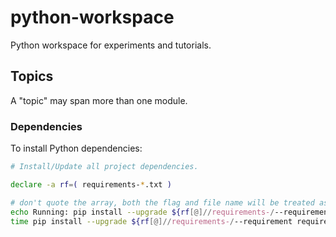 # python-workspace

Python workspace for experiments and tutorials.

## Topics

A "topic" may span more than one module.

### Dependencies

To install Python dependencies:

```bash { bacground=false category=dependency closeTerminalOnSuccess=false excludeFromRunAll=true interactive=true interpreter=bash name=install-dep-all promptEnv=true terminalRows=10 }
# Install/Update all project dependencies.

declare -a rf=( requirements-*.txt )

# don't quote the array, both the flag and file name will be treated as a single argument
echo Running: pip install --upgrade ${rf[@]//requirements-/--requirement requirements-}
time pip install --upgrade ${rf[@]//requirements-/--requirement requirements-}
```
